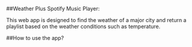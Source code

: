 ##Weather Plus Spotify Music Player:

This web app is designed to find the weather of a major city and return a playlist based on the weather conditions such as temperature. 

##How to use the app?

